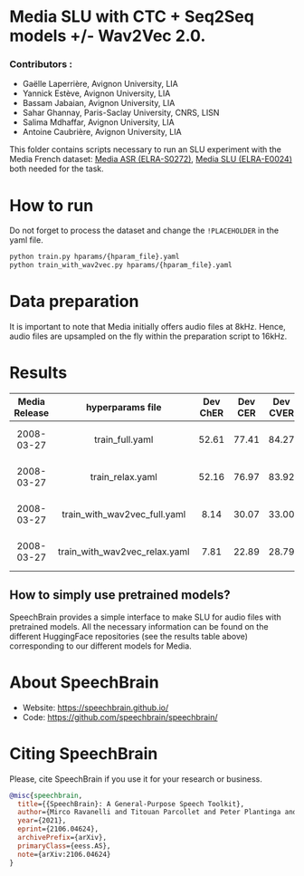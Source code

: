 # Media SLU with CTC + Seq2Seq models +/- Wav2Vec 2.0.

### Contributors :
- Gaëlle Laperrière, Avignon University, LIA
- Yannick Estève, Avignon University, LIA
- Bassam Jabaian, Avignon University, LIA
- Sahar Ghannay, Paris-Saclay University, CNRS, LISN
- Salima Mdhaffar, Avignon University, LIA
- Antoine Caubrière, Avignon University, LIA

This folder contains scripts necessary to run an SLU experiment with the Media French dataset: [Media ASR (ELRA-S0272)](https://catalogue.elra.info/en-us/repository/browse/ELRA-S0272/), [Media SLU (ELRA-E0024)](https://catalogue.elra.info/en-us/repository/browse/ELRA-E0024/) both needed for the task.

# How to run
Do not forget to process the dataset and change the `!PLACEHOLDER` in the yaml file.

```bash
python train.py hparams/{hparam_file}.yaml
python train_with_wav2vec.py hparams/{hparam_file}.yaml
```

# Data preparation
It is important to note that Media initially offers audio files at 8kHz. Hence, audio files are upsampled on the fly within the preparation script to 16kHz.

# Results

| Media Release | hyperparams file | Dev ChER | Dev CER | Dev CVER | Test ChER | Test CER | Test CVER | Wav2Vec |
|:-------------:|:-------------------------:|:----:|:----:|:----:|:----:|:----:|:----:|:------------------------------------:|
| 2008-03-27 | train_full.yaml | 52.61 | 77.41 | 84.27 | 53.98 | 75.03 | 82.07 | [LeBenchmark wav2vec2-FR-3K-large](https://huggingface.co/LeBenchmark/wav2vec2-FR-3K-large) |
| 2008-03-27 | train_relax.yaml | 52.16 | 76.97 | 83.92 | 53.29 | 73.32 | 80.99 | [LeBenchmark wav2vec2-FR-3K-large](https://huggingface.co/LeBenchmark/wav2vec2-FR-3K-large) |
| 2008-03-27 | train_with_wav2vec_full.yaml | 8.14 | 30.07 | 33.00 | 7.90 | 27.42 | 30.59 | [LeBenchmark wav2vec2-FR-3K-large](https://huggingface.co/LeBenchmark/wav2vec2-FR-3K-large) |
| 2008-03-27 | train_with_wav2vec_relax.yaml | 7.81 | 22.89 | 28.79 | 7.52 | 20.71 | 27.02 | [LeBenchmark wav2vec2-FR-3K-large](https://huggingface.co/LeBenchmark/wav2vec2-FR-3K-large) |

## How to simply use pretrained models?

SpeechBrain provides a simple interface to make SLU for audio files with pretrained models. All the necessary information can be found on the different HuggingFace repositories (see the results table above) corresponding to our different models for Media.

# **About SpeechBrain**
- Website: https://speechbrain.github.io/
- Code: https://github.com/speechbrain/speechbrain/

# **Citing SpeechBrain**
Please, cite SpeechBrain if you use it for your research or business.

```bibtex
@misc{speechbrain,
  title={{SpeechBrain}: A General-Purpose Speech Toolkit},
  author={Mirco Ravanelli and Titouan Parcollet and Peter Plantinga and Aku Rouhe and Samuele Cornell and Loren Lugosch and Cem Subakan and Nauman Dawalatabad and Abdelwahab Heba and Jianyuan Zhong and Ju-Chieh Chou and Sung-Lin Yeh and Szu-Wei Fu and Chien-Feng Liao and Elena Rastorgueva and François Grondin and William Aris and Hwidong Na and Yan Gao and Renato De Mori and Yoshua Bengio},
  year={2021},
  eprint={2106.04624},
  archivePrefix={arXiv},
  primaryClass={eess.AS},
  note={arXiv:2106.04624}
}
```
